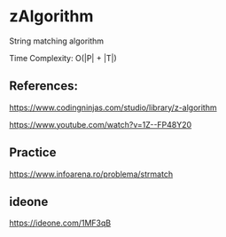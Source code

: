 # zAlgorithm

String matching algorithm

Time Complexity: O(|P| + |T|)

## References:

https://www.codingninjas.com/studio/library/z-algorithm

https://www.youtube.com/watch?v=1Z--FP48Y20

## Practice

https://www.infoarena.ro/problema/strmatch

## ideone

https://ideone.com/1MF3qB
